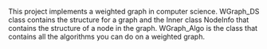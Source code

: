 This project implements a weighted graph in computer science.
WGraph_DS class contains the structure for a graph and the Inner class NodeInfo that contains the structure of a node in the graph.
WGraph_Algo is the class that contains all the algorithms you can do on a weighted graph.
